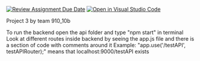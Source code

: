 [![Review Assignment Due Date](https://classroom.github.com/assets/deadline-readme-button-24ddc0f5d75046c5622901739e7c5dd533143b0c8e959d652212380cedb1ea36.svg)](https://classroom.github.com/a/apcvbojB)
[![Open in Visual Studio Code](https://classroom.github.com/assets/open-in-vscode-718a45dd9cf7e7f842a935f5ebbe5719a5e09af4491e668f4dbf3b35d5cca122.svg)](https://classroom.github.com/online_ide?assignment_repo_id=12489252&assignment_repo_type=AssignmentRepo)

Project 3 by team 910_10b

To run the backend open the api folder and type "npm start" in terminal
Look at different routes inside backend by seeing the app.js file and there is a section of code with comments around it
    Example: "app.use('/testAPI', testAPIRouter);" means that localhost:9000/testAPI exists